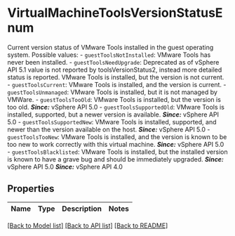 # VirtualMachineToolsVersionStatusEnum

Current version status of VMware Tools installed in the guest operating system.  Possible values: - `guestToolsNotInstalled`: VMware Tools has never been installed. - `guestToolsNeedUpgrade`:       Deprecated as of vSphere API 5.1 value is not reported by   toolsVersionStatus2, instead more detailed status is reported.      VMware Tools is installed, but the version is not current. - `guestToolsCurrent`: VMware Tools is installed, and the version is current. - `guestToolsUnmanaged`: VMware Tools is installed, but it is not managed by VMWare. - `guestToolsTooOld`: VMware Tools is installed, but the version is too old.      ***Since:*** vSphere API 5.0 - `guestToolsSupportedOld`: VMware Tools is installed, supported, but a newer version is available.      ***Since:*** vSphere API 5.0 - `guestToolsSupportedNew`: VMware Tools is installed, supported, and newer   than the version available on the host.      ***Since:*** vSphere API 5.0 - `guestToolsTooNew`: VMware Tools is installed, and the version is known to be   too new to work correctly with this virtual machine.      ***Since:*** vSphere API 5.0 - `guestToolsBlacklisted`: VMware Tools is installed, but the installed version is   known to have a grave bug and should be immediately upgraded.      ***Since:*** vSphere API 5.0  ***Since:*** vSphere API 4.0 

## Properties
Name | Type | Description | Notes
------------ | ------------- | ------------- | -------------

[[Back to Model list]](../README.md#documentation-for-models) [[Back to API list]](../README.md#documentation-for-api-endpoints) [[Back to README]](../README.md)


